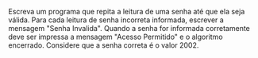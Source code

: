 Escreva um programa que repita a leitura de uma senha até que ela seja válida. Para cada
leitura de senha incorreta informada, escrever a mensagem "Senha Invalida". Quando a
senha for informada corretamente deve ser impressa a mensagem "Acesso Permitido" e o
algoritmo encerrado. Considere que a senha correta é o valor 2002. 